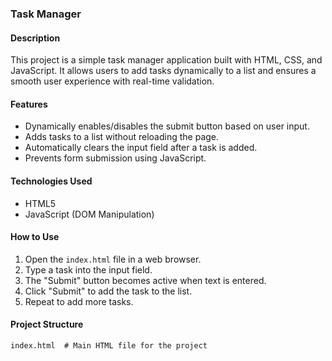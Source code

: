### **Task Manager**

#### **Description**
This project is a simple task manager application built with HTML, CSS, and JavaScript. It allows users to add tasks dynamically to a list and ensures a smooth user experience with real-time validation.

#### **Features**
- Dynamically enables/disables the submit button based on user input.
- Adds tasks to a list without reloading the page.
- Automatically clears the input field after a task is added.
- Prevents form submission using JavaScript.

#### **Technologies Used**
- HTML5
- JavaScript (DOM Manipulation)

#### **How to Use**
1. Open the `index.html` file in a web browser.
2. Type a task into the input field.
3. The "Submit" button becomes active when text is entered.
4. Click "Submit" to add the task to the list.
5. Repeat to add more tasks.

#### **Project Structure**
```
index.html  # Main HTML file for the project
```
